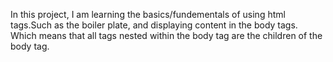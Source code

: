 In this project, I am learning the basics/fundementals of using html tags.Such as the boiler plate, and displaying content in the body tags. Which means that all tags nested within the body tag are the children of the body tag.